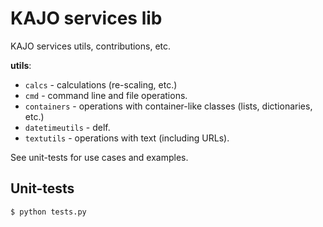 # KAJO services lib

KAJO services utils, contributions, etc.

**utils**:

- `calcs` - calculations (re-scaling, etc.)
- `cmd` - command line and file operations.
- `containers` - operations with container-like classes (lists, dictionaries, etc.)
- `datetimeutils` - delf.
- `textutils` - operations with text (including URLs).

See unit-tests for use cases and examples.

## Unit-tests

    $ python tests.py
